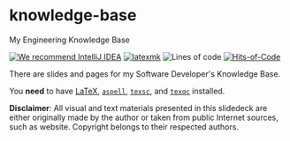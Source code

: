 # knowledge-base
My Engineering Knowledge Base

[![We recommend IntelliJ IDEA](https://www.elegantobjects.org/intellij-idea.svg)](https://www.jetbrains.com/idea/)
[![latexmk](https://github.com/yegor256/ssd16/actions/workflows/latexmk.yml/badge.svg?branch=master)](https://github.com/yegor256/ssd16/actions/workflows/latexmk.yml)
![Lines of code](https://img.shields.io/tokei/lines/github/h1alexbel/knowledge-base)
[![Hits-of-Code](https://hitsofcode.com/github/yegor256/rultor)](https://hitsofcode.com/view/github/h1alexbel/knowledge-base)

There are slides and pages for my Software Developer's Knowledge Base.

You **need** to have
[LaTeX](https://en.wikipedia.org/wiki/LaTeX),
[`aspell`](http://aspell.net/),
[`texsc`](https://rubygems.org/gems/texsc),
and
[`texqc`](https://rubygems.org/gems/texqc)
installed.

**Disclaimer**: All visual and text materials presented in
this slidedeck are either originally made by the author or taken from public
Internet sources, such as website. Copyright belongs to their respected
authors.